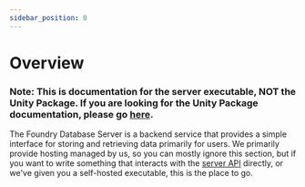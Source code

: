 ```yaml
---
sidebar_position: 0
---
```


# Overview

### Note: This is documentation for the server executable, NOT the Unity Package. If you are looking for the Unity Package documentation, please go [here](/docs/foundry/unity-packages/database/overview).

The Foundry Database Server is a backend service that provides a simple interface for storing and retrieving data primarily for users. We primarily provide hosting managed by us, so you can mostly ignore this section, but if you want to write something that interacts with the [server API](api.md) directly, or we've given you a self-hosted executable, this is the place to go.